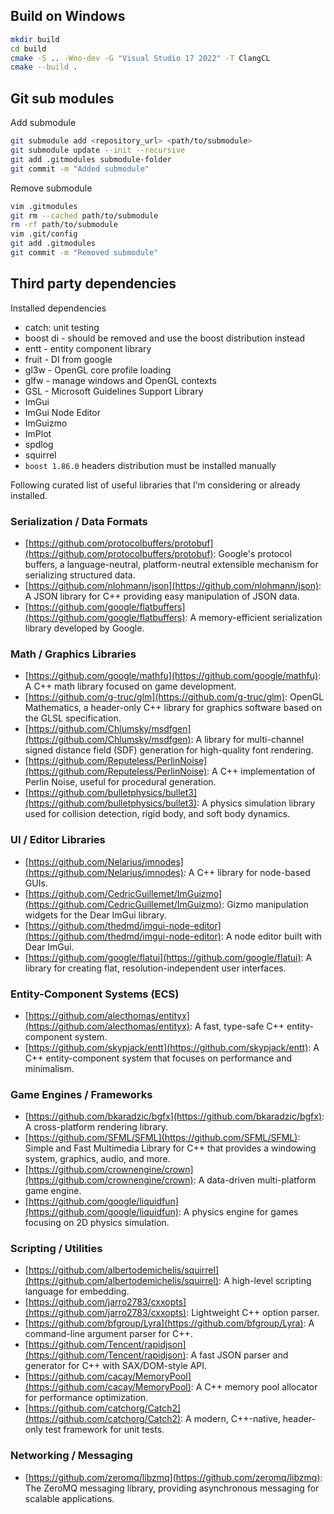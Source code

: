 ## Build on Windows

```bash
mkdir build
cd build
cmake -S .. -Wno-dev -G "Visual Studio 17 2022" -T ClangCL
cmake --build . 
```

## Git sub modules

Add submodule
``` bash
git submodule add <repository_url> <path/to/submodule>
git submodule update --init --recursive
git add .gitmodules submodule-folder
git commit -m "Added submodule"
```

Remove submodule
``` bash
vim .gitmodules
git rm --cached path/to/submodule
rm -rf path/to/submodule
vim .git/config
git add .gitmodules
git commit -m "Removed submodule"
```

## Third party dependencies

Installed dependencies

* catch: unit testing
* boost di - should be removed and use the boost distribution instead
* entt - entity component library
* fruit - DI from google
* gl3w - OpenGL core profile loading
* glfw - manage windows and OpenGL contexts
* GSL - Microsoft Guidelines Support Library
* ImGui
* ImGui Node Editor
* ImGuizmo
* ImPlot
* spdlog
* squirrel
* `boost 1.86.0` headers distribution must be installed manually


Following curated list of useful libraries that I’m considering or already installed.

### Serialization / Data Formats
- [https://github.com/protocolbuffers/protobuf](https://github.com/protocolbuffers/protobuf): Google's protocol buffers, a language-neutral, platform-neutral extensible mechanism for serializing structured data.
- [https://github.com/nlohmann/json](https://github.com/nlohmann/json): A JSON library for C++ providing easy manipulation of JSON data.
- [https://github.com/google/flatbuffers](https://github.com/google/flatbuffers): A memory-efficient serialization library developed by Google.

### Math / Graphics Libraries
- [https://github.com/google/mathfu](https://github.com/google/mathfu): A C++ math library focused on game development.
- [https://github.com/g-truc/glm](https://github.com/g-truc/glm): OpenGL Mathematics, a header-only C++ library for graphics software based on the GLSL specification.
- [https://github.com/Chlumsky/msdfgen](https://github.com/Chlumsky/msdfgen): A library for multi-channel signed distance field (SDF) generation for high-quality font rendering.
- [https://github.com/Reputeless/PerlinNoise](https://github.com/Reputeless/PerlinNoise): A C++ implementation of Perlin Noise, useful for procedural generation.
- [https://github.com/bulletphysics/bullet3](https://github.com/bulletphysics/bullet3): A physics simulation library used for collision detection, rigid body, and soft body dynamics.

### UI / Editor Libraries
- [https://github.com/Nelarius/imnodes](https://github.com/Nelarius/imnodes): A C++ library for node-based GUIs.
- [https://github.com/CedricGuillemet/ImGuizmo](https://github.com/CedricGuillemet/ImGuizmo): Gizmo manipulation widgets for the Dear ImGui library.
- [https://github.com/thedmd/imgui-node-editor](https://github.com/thedmd/imgui-node-editor): A node editor built with Dear ImGui.
- [https://github.com/google/flatui](https://github.com/google/flatui): A library for creating flat, resolution-independent user interfaces.

### Entity-Component Systems (ECS)
- [https://github.com/alecthomas/entityx](https://github.com/alecthomas/entityx): A fast, type-safe C++ entity-component system.
- [https://github.com/skypjack/entt](https://github.com/skypjack/entt): A C++ entity-component system that focuses on performance and minimalism.

### Game Engines / Frameworks
- [https://github.com/bkaradzic/bgfx](https://github.com/bkaradzic/bgfx): A cross-platform rendering library.
- [https://github.com/SFML/SFML](https://github.com/SFML/SFML): Simple and Fast Multimedia Library for C++ that provides a windowing system, graphics, audio, and more.
- [https://github.com/crownengine/crown](https://github.com/crownengine/crown): A data-driven multi-platform game engine.
- [https://github.com/google/liquidfun](https://github.com/google/liquidfun): A physics engine for games focusing on 2D physics simulation.

### Scripting / Utilities
- [https://github.com/albertodemichelis/squirrel](https://github.com/albertodemichelis/squirrel): A high-level scripting language for embedding.
- [https://github.com/jarro2783/cxxopts](https://github.com/jarro2783/cxxopts): Lightweight C++ option parser.
- [https://github.com/bfgroup/Lyra](https://github.com/bfgroup/Lyra): A command-line argument parser for C++.
- [https://github.com/Tencent/rapidjson](https://github.com/Tencent/rapidjson): A fast JSON parser and generator for C++ with SAX/DOM-style API.
- [https://github.com/cacay/MemoryPool](https://github.com/cacay/MemoryPool): A C++ memory pool allocator for performance optimization.
- [https://github.com/catchorg/Catch2](https://github.com/catchorg/Catch2): A modern, C++-native, header-only test framework for unit tests.

### Networking / Messaging
- [https://github.com/zeromq/libzmq](https://github.com/zeromq/libzmq): The ZeroMQ messaging library, providing asynchronous messaging for scalable applications.
